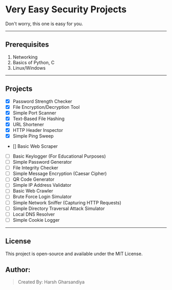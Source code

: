 # Very Easy Security Projects

Don't worry, this one is easy for you.

---

## Prerequisites
1. Networking
2. Basics of Python, C
3. Linux/Windows

---

## Projects
- [x] Password Strength Checker
- [x] File Encryption/Decryption Tool
- [x] Simple Port Scanner
- [x] Text-Based File Hashing
- [x] URL Shortener
- [x] HTTP Header Inspector
- [x] Simple Ping Sweep
- [] Basic Web Scraper
- [ ] Basic Keylogger (For Educational Purposes)
- [ ] Simple Password Generator
- [ ] File Integrity Checker
- [ ] Simple Message Encryption (Caesar Cipher)
- [ ] QR Code Generator
- [ ] Simple IP Address Validator
- [ ] Basic Web Crawler
- [ ] Brute Force Login Simulator
- [ ] Simple Network Sniffer (Capturing HTTP Requests)
- [ ] Simple Directory Traversal Attack Simulator
- [ ] Local DNS Resolver
- [ ] Simple Cookie Logger

---



## License  
This project is open-source and available under the MIT License.

## Author:  
> Created By: Harsh Gharsandiya